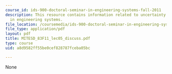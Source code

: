 ```yaml
---
course_id: ids-900-doctoral-seminar-in-engineering-systems-fall-2011
description: This resource contains information related to uncertainty and its analysis
  in engineering systems.
file_location: /coursemedia/ids-900-doctoral-seminar-in-engineering-systems-fall-2011/a8d9582ff55be0cef828787fceba05bc_MITESD_83F11_lec05_discuss.pdf
file_type: application/pdf
layout: pdf
title: MITESD_83F11_lec05_discuss.pdf
type: course
uid: a8d9582ff55be0cef828787fceba05bc

---
```

None